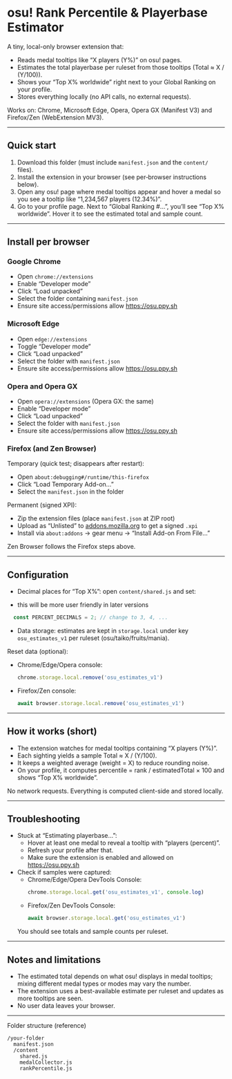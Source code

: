 # osu! Rank Percentile & Playerbase Estimator

A tiny, local-only browser extension that:
- Reads medal tooltips like “X players (Y%)” on osu! pages.
- Estimates the total playerbase per ruleset from those tooltips (Total ≈ X / (Y/100)).
- Shows your “Top X% worldwide” right next to your Global Ranking on your profile.
- Stores everything locally (no API calls, no external requests).

Works on: Chrome, Microsoft Edge, Opera, Opera GX (Manifest V3) and Firefox/Zen (WebExtension MV3).

---

## Quick start

1) Download this folder (must include `manifest.json` and the `content/` files).
2) Install the extension in your browser (see per‑browser instructions below).
3) Open any osu! page where medal tooltips appear and hover a medal so you see a tooltip like “1,234,567 players (12.34%)”.
4) Go to your profile page. Next to “Global Ranking #…”, you’ll see “Top X% worldwide”. Hover it to see the estimated total and sample count.

---

## Install per browser

### Google Chrome
- Open `chrome://extensions`
- Enable “Developer mode”
- Click “Load unpacked”
- Select the folder containing `manifest.json`
- Ensure site access/permissions allow https://osu.ppy.sh

### Microsoft Edge
- Open `edge://extensions`
- Toggle “Developer mode”
- Click “Load unpacked”
- Select the folder with `manifest.json`
- Ensure site access/permissions allow https://osu.ppy.sh

### Opera and Opera GX
- Open `opera://extensions` (Opera GX: the same)
- Enable “Developer mode”
- Click “Load unpacked”
- Select the folder with `manifest.json`
- Ensure site access/permissions allow https://osu.ppy.sh

### Firefox (and Zen Browser)
Temporary (quick test; disappears after restart):
- Open `about:debugging#/runtime/this-firefox`
- Click “Load Temporary Add-on…”
- Select the `manifest.json` in the folder

Permanent (signed XPI):
- Zip the extension files (place `manifest.json` at ZIP root)
- Upload as “Unlisted” to [addons.mozilla.org](https://addons.mozilla.org) to get a signed `.xpi`
- Install via `about:addons` → gear menu → “Install Add-on From File…”

Zen Browser follows the Firefox steps above.

---

## Configuration

- Decimal places for “Top X%”: open `content/shared.js` and set:
+ this will be more user friendly in later versions
```js
  const PERCENT_DECIMALS = 2; // change to 3, 4, ...
  ```
- Data storage: estimates are kept in `storage.local` under key `osu_estimates_v1` per ruleset (osu/taiko/fruits/mania).

Reset data (optional):
- Chrome/Edge/Opera console:
  ```js
  chrome.storage.local.remove('osu_estimates_v1')
  ```
- Firefox/Zen console:
  ```js
  await browser.storage.local.remove('osu_estimates_v1')
  ```

---

## How it works (short)

- The extension watches for medal tooltips containing “X players (Y%)”.
- Each sighting yields a sample Total ≈ X / (Y/100).
- It keeps a weighted average (weight = X) to reduce rounding noise.
- On your profile, it computes percentile = rank / estimatedTotal × 100 and shows “Top X% worldwide”.

No network requests. Everything is computed client-side and stored locally.

---

## Troubleshooting

- Stuck at “Estimating playerbase…”:
  - Hover at least one medal to reveal a tooltip with “players (percent)”.
  - Refresh your profile after that.
  - Make sure the extension is enabled and allowed on https://osu.ppy.sh
- Check if samples were captured:
  - Chrome/Edge/Opera DevTools Console:
    ```js
    chrome.storage.local.get('osu_estimates_v1', console.log)
    ```
  - Firefox/Zen DevTools Console:
    ```js
    await browser.storage.local.get('osu_estimates_v1')
    ```
  You should see totals and sample counts per ruleset.

---

## Notes and limitations

- The estimated total depends on what osu! displays in medal tooltips; mixing different medal types or modes may vary the number.
- The extension uses a best-available estimate per ruleset and updates as more tooltips are seen.
- No user data leaves your browser.

---
Folder structure (reference)
```
/your-folder
  manifest.json
  /content
    shared.js
    medalCollector.js
    rankPercentile.js
```
